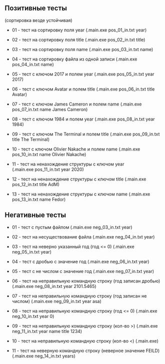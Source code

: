## Позитивные тесты 
 (сортировка везде устойчивая)

- 01 - тест на сортировку поля year 
	(.main.exe pos_01_in.txt year)
- 02 - тест на сортировку поля title 
	(.main.exe pos_02_in.txt title)
- 03 - тест на сортировку поля name 
	(.main.exe pos_03_in.txt name)
- 04 - тест на сортировку файла из одной записи
	(.main.exe pos_04_in.txt name)

- 05 - тест с ключом 2017 и полем year 
	(.main.exe pos_05_in.txt year 2017)
- 06 - тест с ключом Avatar и полем title 
	(.main.exe pos_06_in.txt title Avatar)
- 07 - тест с ключом James Cameron и полем name 
	(.main.exe pos_07_in.txt name James Cameron)
- 08 - тест с ключом 1984 и полем year 
	(.main.exe pos_08_in.txt year 1984)
- 09 - тест с ключом The Terminal и полем title 
	(.main.exe pos_09_in.txt title The Terminal)
- 10 - тест с ключом Olivier Nakache и полем name 
	(.main.exe pos_10_in.txt name Olivier Nakache)
- 11 - тест на ненахождение структуры с ключом year  
	(.main.exe pos_11_in.txt year 2020)
- 12 - тест на ненахождение структуры с ключом title 
	(.main.exe pos_12_in.txt title AdM)
- 13 - тест на ненахождение структуры с ключом name
        (.main.exe pos_13_in.txt name Fedor)

## Негативные тесты
- 01 - тест с пустым файлом
	(.main.exe neg_03_in.txt year)
- 02 - тест на несуществование файла
	(.main.exe neg_04_in.txt year)
- 03 - тест на неверно указанный год (год <= 0)
	(.main.exe neg_05_in.txt year)
- 04 - тест с дробью с значение год
	(.main.exe neg_06_in.txt year)
- 05 - тест с не числом с значение год
	(.main.exe neg_07_in.txt year)

- 06 - тест на неправильную командную строку (год записан дробью)
	(.main.exe neg_08_in.txt year 2101.5465)
- 07 - тест на неправильную командную строку (год записан не числом)
	(.main.exe neg_09_in.txt year asa)
- 08 - тест на неправильную командную строку (год <= 0)
	(.main.exe neg_10_in.txt year 0)
- 09 -  тест на неправильную командную строку (кол-во >)
	(.main.exe neg_11_in.txt year name title 1234)
- 10 -  тест на неправильную командную строку (кол-во <)
        (.main.exe)
- 11 - тест на неверную командную строку (неверное значение FEILD)
	(.main.exe neg_14_in.txt years)
